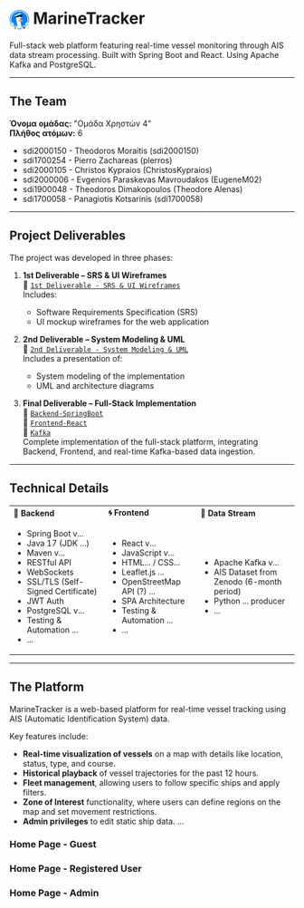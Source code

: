 <h1>
    <img src="https://github.com/sdi2000150/MarineTracker/blob/main/1st%20Deliverable%20-%20SRS%20&%20UI%20Wireframes/UI_Wireframes/Logo.png" alt="Logo" width="35" style="vertical-align: middle;"/> MarineTracker
</h1>
Full-stack web platform featuring real-time vessel monitoring through AIS data stream processing. Built with Spring Boot and React. Using Apache Kafka and PostgreSQL.

---

## The Team 
**Όνομα ομάδας:** "Ομάδα Χρηστών 4" <br>
**Πλήθος ατόμων:** 6
- sdi2000150 - Theodoros Moraitis (sdi2000150)
- sdi1700254 - Pierro Zachareas (plerros)
- sdi2000105 - Christos Kypraios (ChristosKypraios)
- sdi2000006 - Evgenios Paraskevas Mavroudakos (EugeneM02)
- sdi1900048 - Theodoros Dimakopoulos (Theodore Alenas)
- sdi1700058 - Panagiotis Kotsarinis (sdi1700058)

---

## Project Deliverables

The project was developed in three phases:

1. **1st Deliverable – SRS & UI Wireframes**  
   📁 [`1st Deliverable - SRS & UI Wireframes`](./1st%20Deliverable%20-%20SRS%20&%20UI%20Wireframes)  
   Includes:  
   - Software Requirements Specification (SRS)  
   - UI mockup wireframes for the web application  

2. **2nd Deliverable – System Modeling & UML**  
   📁 [`2nd Deliverable - System Modeling & UML`](./2nd%20Deliverable%20-%20System%20Modeling%20&%20UML)  
   Includes a presentation of:  
   - System modeling of the implementation
   - UML and architecture diagrams 

3. **Final Deliverable – Full-Stack Implementation**  
   📁 [`Backend-SpringBoot`](./Backend-SpringBoot)  
   📁 [`Frontend-React`](./Frontend-React)  
   📁 [`Kafka`](./Kafka)  
   Complete implementation of the full-stack platform, integrating Backend, Frontend, and real-time Kafka-based data ingestion.

---

## Technical Details

<table>
  <tr>
    <th align="left">🍃 Backend</th>
    <th align="left">🌀 Frontend</th>
    <th align="left">🦑 Data Stream</th>
  </tr>
  <tr>
    <td>
      <ul>
        <li>Spring Boot v...</li>
        <li>Java 17 (JDK ...)</li>
        <li>Maven v...</li>
        <li>RESTful API</li>
        <li>WebSockets</li>
        <li>SSL/TLS (Self-Signed Certificate)</li>
        <li>JWT Auth</li>
        <li>PostgreSQL v...</li>
        <li>Testing & Automation ...</li>
        <li>...</li>
      </ul>
    </td>
    <td>
      <ul>
        <li>React v...</li>
        <li>JavaScript v...</li>
        <li>HTML... / CSS...</li>
        <li>Leaflet.js ...</li>
        <li>OpenStreetMap API (?) ...</li>
        <li>SPA Architecture</li>
        <li>Testing & Automation ...</li>
        <li>...</li>
      </ul>
    </td>
    <td>
      <ul>
        <li>Apache Kafka v...</li>
        <li>AIS Dataset from Zenodo (6-month period)</li>
        <li>Python ... producer</li>
        <li>...</li>
      </ul>
    </td>
  </tr>
</table>

---

## The Platform
MarineTracker is a web-based platform for real-time vessel tracking using AIS (Automatic Identification System) data. 

Key features include:
- **Real-time visualization of vessels** on a map with details like location, status, type, and course.
- **Historical playback** of vessel trajectories for the past 12 hours.
- **Fleet management**, allowing users to follow specific ships and apply filters.
- **Zone of Interest** functionality, where users can define regions on the map and set movement restrictions.
- **Admin privileges** to edit static ship data.
...

### Home Page - Guest

### Home Page - Registered User

### Home Page - Admin
